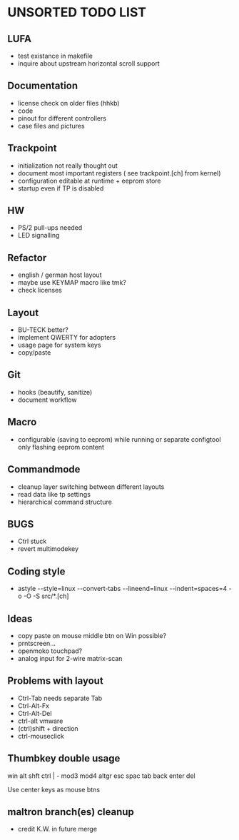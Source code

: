 **UNSORTED TODO LIST**
==================

LUFA
----
* test existance in makefile
* inquire about upstream horizontal scroll support

Documentation
-------------
* license check on older files (hhkb)
* code
* pinout for different controllers
* case files and pictures


Trackpoint
----------
* initialization not really thought out
* document most important registers ( see trackpoint.[ch] from kernel)
* configuration editable at runtime + eeprom store
* startup even if TP is disabled

HW
--
* PS/2 pull-ups needed
* LED signalling

Refactor
--------
* english / german host layout
* maybe use KEYMAP macro like tmk?
* check licenses

Layout
------
* BU-TECK better?
* implement QWERTY for adopters
* usage page for system keys
* copy/paste

Git
---
* hooks (beautify, sanitize)
* document workflow


Macro
-----
* configurable (saving to eeprom) while running or separate configtool only flashing eeprom content


Commandmode
-----------
* cleanup layer switching between different layouts
* read data like tp settings
* hierarchical command structure

BUGS
----
* Ctrl stuck
* revert multimodekey


Coding style
------------
* astyle --style=linux --convert-tabs --lineend=linux --indent=spaces=4  -o -O -S src/\*.[ch]



Ideas
-----
- copy paste on mouse middle btn on Win possible?
- prntscreen...
- openmoko touchpad?
- analog input for 2-wire matrix-scan

Problems with layout
--------------------
- Ctrl-Tab needs separate Tab
- Ctrl-Alt-Fx
- Ctrl-Alt-Del
- ctrl-alt       vmware
- (ctrl)shift + direction
- ctrl-mouseclick


Thumbkey double usage
---------------------
win  alt  shft ctrl  | -  mod3 mod4  altgr
     esc  spac tab        back enter del

Use center keys as mouse btns

maltron branch(es) cleanup
--------------------------
* credit K.W. in future merge
